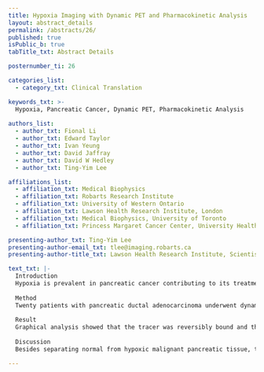 ```yaml
---
title: Hypoxia Imaging with Dynamic PET and Pharmacokinetic Analysis
layout: abstract_details
permalink: /abstracts/26/
published: true
isPublic_b: true
tabTitle_txt: Abstract Details

posternumber_ti: 26

categories_list: 
  - category_txt: Clinical Translation

keywords_txt: >-
  Hypoxia, Pancreatic Cancer, Dynamic PET, Pharmacokinetic Analysis
  
authors_list:
  - author_txt: Fional Li
  - author_txt: Edward Taylor
  - author_txt: Ivan Yeung
  - author_txt: David Jaffray
  - author_txt: David W Hedley
  - author_txt: Ting-Yim Lee

affiliations_list:
  - affiliation_txt: Medical Biophysics
  - affiliation_txt: Robarts Research Institute
  - affiliation_txt: University of Western Ontario
  - affiliation_txt: Lawson Health Research Institute, London
  - affiliation_txt: Medical Biophysics, University of Toronto
  - affiliation_txt: Princess Margaret Cancer Center, University Health Network, Toronto

presenting-author_txt: Ting-Yim Lee
presenting-author-email_txt: tlee@imaging.robarts.ca
presenting-author-title_txt: Lawson Health Research Institute, Scientist

text_txt: |-
  Introduction
  Hypoxia is prevalent in pancreatic cancer contributing to its treatment resistance and low survival rate. The aim of this study is to investigate if PET imaging with 18F-FAZA can detect hypoxia in pancreatic cancer.
  
  Method
  Twenty patients with pancreatic ductal adenocarcinoma underwent dynamic 18F-FAZA PET imaging over 60 min at University Health Network in Toronto. Tumors in 20 and normal tissue in 14 patients were contoured manually by radiologists. The dynamic tissue time activity curves (TACs) were analysed using Patlak and Logan plot for irreversible and reversible binding of 18F-FAZA respectively, and using the flow modified two-tissue compartment model (F2TCM) as proposed by us. Using multivariate logistic regression with backward elimination, the optimal parameter set for distinguishing normal tissue from hypoxic pancreatic tumor was determined. 
  
  Result
  Graphical analysis showed that the tracer was reversibly bound and the distribution volume determined by Logan plot correlated with that determined by F2TCM with R2 = 0.93. F2TCM parameters- distribution volume and dissociation rate constant (k4) separate normal from hypoxic cancerous tissue with sensitivity and specificity of 85% and 71% respectively. 
  
  Discussion
  Besides separating normal from hypoxic malignant pancreatic tissue, the dissociation (k4) and binding (k3) rate constant from kinetic analysis can be associated with MRP-1 activity and nitroreductase and glutathione activity, respectively.

---
```

